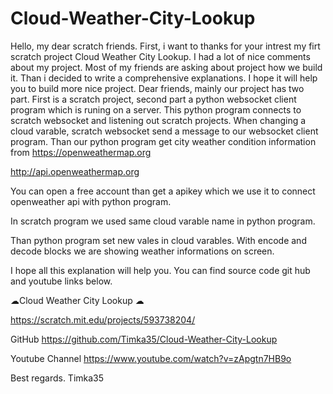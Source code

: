 # Cloud-Weather-City-Lookup

Hello, my dear scratch friends. First, i want to thanks for your intrest my firt scratch project Cloud Weather City Lookup. I had a lot of nice comments about my project. Most of my friends are asking about project how we build it. Than i decided to write a comprehensive explanations. I hope it will help you to build more nice project.
Dear friends, mainly our project has two part. First is a scratch project, second part a python websocket client program which is runing on a server. This python program connects to scratch websocket and listening out scratch projects. When changing a cloud varable, scratch websocket send a message to our websocket client program. Than our python program get city weather condition information from https://openweathermap.org

http://api.openweathermap.org

You can open a free account than get a apikey which we use it to connect openweather api with python program.

In scratch program we used same cloud varable name in python program.

Than python program set new vales in cloud varables. With encode and decode blocks we are showing weather informations on screen.

I hope all this explanation will help you. You can find source code git hub and youtube links below.

☁Cloud Weather City Lookup ☁

https://scratch.mit.edu/projects/593738204/

GitHub
https://github.com/Timka35/Cloud-Weather-City-Lookup

Youtube Channel
https://www.youtube.com/watch?v=zApgtn7HB9o

Best regards.
Timka35
